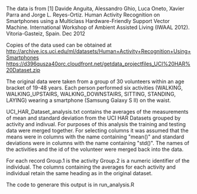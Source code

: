 The data is from 
[1] Davide Anguita, Alessandro Ghio, Luca Oneto, Xavier Parra and Jorge L. Reyes-Ortiz. Human Activity Recognition on Smartphones using a Multiclass Hardware-Friendly Support Vector Machine. International Workshop of Ambient Assisted Living (IWAAL 2012). Vitoria-Gasteiz, Spain. Dec 2012

Copies of the data used can be obtained at
http://archive.ics.uci.edu/ml/datasets/Human+Activity+Recognition+Using+Smartphones 
https://d396qusza40orc.cloudfront.net/getdata_projectfiles_UCI%20HAR%20Dataset.zip 

The original data were taken from a group of 30 volunteers within an age bracket of 19-48 years. Each person performed six activities (WALKING, WALKING_UPSTAIRS, WALKING_DOWNSTAIRS, SITTING, STANDING, LAYING) wearing a smartphone (Samsung Galaxy S II) on the waist.


UCI_HAR_Dataset_analysis.txt contains the averages of the measurements of mean and standard deviation from the UCI HAR Datasets grouped by activity and indivual. 
For purposes of this analysis the training and testing data were merged together.
For selecting columns it was assumed that the means were in columns with the name containing "mean()" and standard deviations were in columns with the name containing "std()".
The names of the activities and the id of the volunteer were merged back into the data.


For each record
Group.1 is the activity
Group.2 is a numeric identifier of the individual.
The columns containing the averages for each activity and individual retain the same heading as in the original dataset.


The code to generare this output is in run_analysis.R
